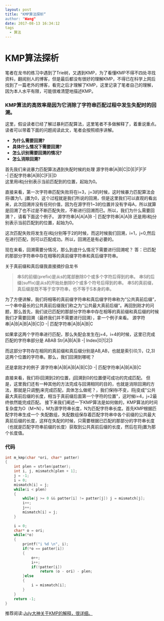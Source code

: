 ```yaml
---
layout: post
title: "KMP算法探析“
author: "Wang"
date: 2017-08-13 16:34:12
tags
  - 算法
---
```

# KMP算法探析

笔者在龙书的练习中遇到了Trie树，又遇到KMP，为了看懂KMP不得不四处寻找资料，翻阅别人的博客，但是最后都没有很好的理解KMP，不得已在科学上网后找到了一篇老外的博客，看完之后才理解了KMP，这里记录了笔者自己的理解，因为本人水平有限，可能很难清楚地描述KMP。

### KMP算法的高效率是因为它消除了字符串匹配过程中发生失配时的回溯。

这里，假设读者已经了解过暴利匹配算法，这里笔者不多做解释了，着重说重点。读者可以带着下面的问题阅读此文，笔者会按照顺序讲解。

- **为什么需要回溯?**
- **具体什么情况下需要回溯?**
- **怎么识别需要回溯的情况?**
- **怎么消除回溯?**

首先我们来说暴力匹配算法遇到失配时候的处理
源字符串|A|B|C|D|E|F|F|F  
-|
匹配字符串|A|B|C|F|E|D  
这里用i和j分别表示当前匹配到的位置，起始为0。

直接来看，第一次字符串匹配失败将在i=3，j=3的时候，这时候暴力匹配算法会将i置为1，j置为0，这个过程就是我们所说的回溯，但是这里我们可以直观的看出来，此次回溯并没有任何价值，因为在源字符1~3的位置并没有字母A，所以就算是回溯了也不过是不断匹配失败，不断进行回溯而已。所以，我们为什么需要回溯？，请看下面这个例子。
源字符串|A|A|A|B
-|
匹配字符串|A|A|B
还是用i和j分别表示当前匹配到的位置，起始为0。

这次匹配失败将发生在i和j分别等于2的时候，而这时候我们回溯，i=1，j=0,然后在进行匹配，则可以匹配成功。所以，回溯还是有必要的。

现在来看，回溯需要分情况，那么到底什么情况下需要进行回溯呢？
答：已匹配的那部分字符串中存在相等的真前缀字符串和真后缀字符串。

关于真前缀和真后缀我直接摘抄自龙书
> 串S的前缀(prefix)是从s的尾部删除0个或多个字符后得到的串。
> 串S的后缀(suffix)是从s的开始处删除0个或多个符号后得到的串。
> 串S的真前缀，真后缀是既不等于空字符串，也不等于S本身的串。

为了方便讲解，我们将相等的真前缀字符串和真后缀字符串称为“公共真前后缀”，一个串中最长的公共真前后缀我们称之为“公共最大真前后缀”。再回到刚才的问题，那么首先，我们说已匹配的那部分字符串中存在相等的真前缀和真后缀的时候我们才需要回溯（最终我们并不需要进行回溯），拿一个例子来看。
源字符串|A|B|A|B|A|B|C|D
-|
匹配字符串|A|B|A|B|C

如果拿这两个字符串进行匹配，那么失配会发生在j=4，i=4的时候，这里已完成匹配的字符串部分是 ABAB
Str|A|B|A|B
-|
Index|0|1|2|3

而这部分字符存在相同的真前缀和真后缀分别是AB,AB，也就是索引(0,1)，(2,3)这两个位置的字符串。那么，我们回溯到哪呢？

还是拿刚才的例子
源字符串|A|B|A|B|A|B|C|D
-|
匹配字符串|A|B|A|B|C

直接来看，我们将i回溯到2的位置，j回溯到0的位置便可成功的完成匹配。
但是，这里我们还有一种其他的方法完成与回溯相同的目的，也就是消除回溯的方法，那就是只调整j来完成匹配，具体怎么做呢？，我们保持i不变，将j变成"公共最大真前后缀的长度，相当于真前缀后面第一个字符的位置"，这时候i=4，j=2最终依然能完成匹配。
接下来我们阐述一下KMP算法是如何做的，KMP算法的时间复杂度为O（M+N），M为源字符串长度，N为匹配字符串长度。首先KMP根据匹配字符串生成一个 失配数组，失配数组保存着匹配字符串中各个前缀的公共最大真前后缀的长度，这样在失配的时候，只需要根据已匹配的那部分的字符串长度（也就是匹配字符串前缀的长度）获取到公共真前后缀的长度，然后在将j置为那个长度值。
### 代码
``` c
int m_kmp(char *ori, char* patter)
{
	int plen = strlen(patter);
	int i, j, mismatch[plen + 1];
	j = -1;
	i = 0;
	mismatch[i] = j;
	while(i < plen)
	{
		while(j >= 0 && patter[i] != patter[j]) j = mismatch[j];
		i++;
		j++;
		mismatch[i] = j;
	}
 
	i = 0;
	char* o = ori;
	while(*o)
	{
		printf("i %d \n", i);
		if(*o == patter[i])
		{
			o++;
			i++;
			if(!patter[i])
				return (o - ori) - plen;
		}else
		{
			i = mismatch[i];
		}
	}
	return -1;
}
```

推荐阅读:[July大神关于KMP的解释，很详细。](http://blog.csdn.net/v_july_v/article/details/7041827)

